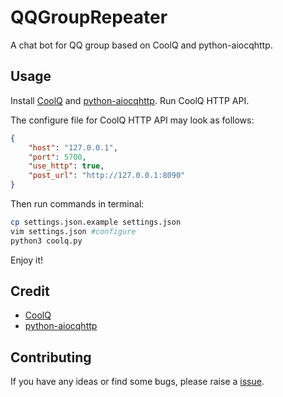 # QQGroupRepeater

A chat bot for QQ group based on CoolQ and python-aiocqhttp.

## Usage

Install [CoolQ](https://cqp.cc/) and [python-aiocqhttp](https://github.com/richardchien/python-aiocqhttp). Run CoolQ HTTP API.

The configure file for CoolQ HTTP API may look as follows:

```json
{
    "host": "127.0.0.1",
    "port": 5700,
    "use_http": true,
    "post_url": "http://127.0.0.1:8090"
}
```

Then run commands in terminal:

```bash
cp settings.json.example settings.json
vim settings.json #configure
python3 coolq.py
```

Enjoy it!

## Credit

- [CoolQ](https://cqp.cc/)
- [python-aiocqhttp](https://github.com/richardchien/python-aiocqhttp)

## Contributing

If you have any ideas or find some bugs, please raise a [issue](https://github.com/BoYanZh/QQGroupRepeater/issues).
